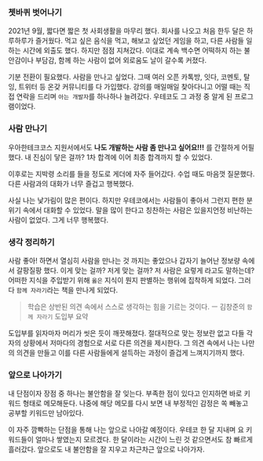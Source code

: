 ### 쳇바퀴 벗어나기

2021년 9월, 짧다면 짧은 첫 사회생활을 마무리 했다.
회사를 나오고 처음 한두 달은 하루하루가 즐거웠다.
먹고 싶은 음식을 먹고, 해보고 싶었던 게임을 하고, 다른 사람들 일하는 시간에 외출도 했다.
하지만 점점 지쳐갔다.
이대로 계속 백수면 어떡하지 하는 불안감이나 부담감, 함께 하는 사람이 없어 외로움도 날이 갈수록 커졌다.

기분 전환이 필요했다.
사람을 만나고 싶었다.
그때 여러 오픈 카톡방, 잇다, 코멘토, 탈잉, 트위터 등 온갖 커뮤니티를 다 가입했다.
강의를 매일매일 찾아다니고 어떨 때는 직접 연락을 드리며 `아는 개발자`를 하나하나 늘려갔다.
우테코도 그 과정 중 알게 된 프로그램이었다.

### 사람 만나기

우아한테크코스 지원서에서도 **나도 개발하는 사람 좀 만나고 싶어요!!!** 를 간절하게 어필했다.
내 진심이 닿은 걸까?
1차 합격에 이어 최종 합격까지 할 수 있었다.

이후로는 지박령 소리를 들을 정도로 게더에 자주 들어갔다.
수업 때도 마음껏 질문했다.
다른 사람과의 대화가 너무 즐겁고 행복했다.

사실 나는 낯가림이 많은 편이다.
하지만 우테코에서는 사람들이 좋아서 그런지 편한 분위기 속에서 대화할 수 있었다.
말을 많이 한다고 칭찬하는 사람은 있을지언정 비난하는 사람이 없었다.
그게 너무 행복했다.

### 생각 정리하기

사람 좋아! 하면서 열심히 사람을 만나는 것 까지는 좋았으나 갑자기 늘어난 정보량 속에서 갈팡질팡 했다.
이게 맞는 걸까? 저게 맞는 걸까? 저 사람은 요렇게 라고도 말하는데?
어떠한 지식을 주입받기 위해 `옳은` 지식이 뭔지 판별하는 행위에 집착하게 되었다.
그러다 `함께 자라기`라는 책을 만나게 되었다.

> 학습은 상반된 의견 속에서 스스로 생각하는 힘을 기르는 것이다.
> ㅡ 김창준의 `함께 자라기` 도입부 요약

도입부를 읽자마자 머리가 씻은 듯이 깨끗해졌다.
절대적으로 맞는 정보란 없고 다들 각자의 상황에서 저마다의 경험으로 서로 다른 의견을 제시한다.
그 의견 속에서 나는 나만의 의견을 만들고 이를 다른 사람들에게 설득하는 과정이 즐겁게 느껴지기까지 했다.

### 앞으로 나아가기

내 단점이자 장점 중 하나는 불안함을 잘 잊는다.
부족한 점이 있다고 인지하면 바로 키워드 형태로 메모해둔다.
나중에 해당 메모를 다시 보면 내 부정적인 감정은 쏙 빼놓고 공부할 키워드만 남아있다.

이 자주 깜빡하는 단점을 통해 나는 앞으로 나아갈 예정이다.
우테코 한 달 지내며 요 키워드들이 얼마나 쌓였는지 모르겠다.
한 달이라는 시간이 느린 것 같으면서도 참 빠르게 흘러갔다.
앞으로도 내 불안함을 잘 지우고 차근차근 앞으로 나아가자.
